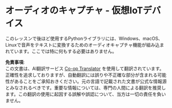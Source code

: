 <!--
CO_OP_TRANSLATOR_METADATA:
{
  "original_hash": "e4f2925acb211765889c3b51b9116ceb",
  "translation_date": "2025-08-25T00:34:43+00:00",
  "source_file": "6-consumer/lessons/1-speech-recognition/virtual-device-audio.md",
  "language_code": "ja"
}
-->
# オーディオのキャプチャ - 仮想IoTデバイス

このレッスンで後ほど使用するPythonライブラリには、Windows、macOS、Linuxで音声をテキストに変換するためのオーディオキャプチャ機能が組み込まれています。ここでは特に何もする必要はありません。

**免責事項**:  
この文書は、AI翻訳サービス [Co-op Translator](https://github.com/Azure/co-op-translator) を使用して翻訳されています。正確性を追求しておりますが、自動翻訳には誤りや不正確な部分が含まれる可能性があることをご承知おきください。元の言語で記載された文書が公式な情報源とみなされるべきです。重要な情報については、専門の人間による翻訳を推奨します。この翻訳の使用に起因する誤解や誤認について、当方は一切の責任を負いません。